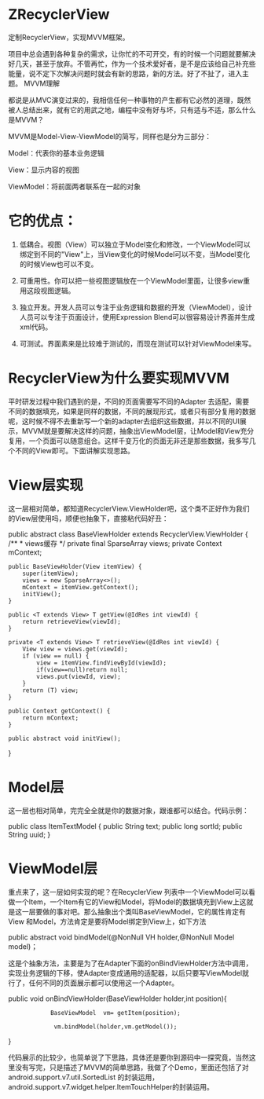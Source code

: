 # ZRecyclerView
定制RecyclerView，实现MVVM框架。

项目中总会遇到各种复杂的需求，让你忙的不可开交，有的时候一个问题就要解决好几天，甚至于放弃。不管再忙，作为一个技术爱好者，是不是应该给自己补充些能量，说不定下次解决问题时就会有新的思路，新的方法。好了不扯了，进入主题。
MVVM理解

都说是从MVC演变过来的，我相信任何一种事物的产生都有它必然的道理，既然被人总结出来，就有它的用武之地，编程中没有好与坏，只有适与不适，那么什么是MVVM？

MVVM是Model-View-ViewModel的简写，同样也是分为三部分：

Model：代表你的基本业务逻辑

View：显示内容的视图

ViewModel：将前面两者联系在一起的对象

# 它的优点：

1. 低耦合。视图（View）可以独立于Model变化和修改，一个ViewModel可以绑定到不同的"View"上，当View变化的时候Model可以不变，当Model变化的时候View也可以不变。

2. 可重用性。你可以把一些视图逻辑放在一个ViewModel里面，让很多view重用这段视图逻辑。

3. 独立开发。开发人员可以专注于业务逻辑和数据的开发（ViewModel），设计人员可以专注于页面设计，使用Expression Blend可以很容易设计界面并生成xml代码。

4. 可测试。界面素来是比较难于测试的，而现在测试可以针对ViewModel来写。
# RecyclerView为什么要实现MVVM

平时研发过程中我们遇到的是，不同的页面需要写不同的Adapter 去适配，需要不同的数据填充，如果是同样的数据，不同的展现形式，或者只有部分复用的数据呢，这时候不得不去重新写一个新的adapter去组织这些数据，并以不同的UI展示，MVVM就是要解决这样的问题，抽象出ViewModel层，让Model和View充分复用，一个页面可以随意组合。这样千变万化的页面无非还是那些数据，我多写几个不同的View即可。下面讲解实现思路。
# View层实现

这一层相对简单，都知道RecyclerView.ViewHolder吧，这个类不正好作为我们的View层使用吗，顺便也抽象下，直接粘代码好丑：

public abstract class BaseViewHolder extends RecyclerView.ViewHolder { 
    /** 
     * views缓存 
     */ 
    private final SparseArray<View> views;
    private Context mContext;
 
    public BaseViewHolder(View itemView) {
        super(itemView);
        views = new SparseArray<>();
        mContext = itemView.getContext();
        initView(); 
    } 
 
    public <T extends View> T getView(@IdRes int viewId) {
        return retrieveView(viewId);
    } 
 
    private <T extends View> T retrieveView(@IdRes int viewId) {
        View view = views.get(viewId);
        if (view == null) {
            view = itemView.findViewById(viewId);
            if(view==null)return null;
            views.put(viewId, view);
        } 
        return (T) view;
    } 
 
    public Context getContext() {
        return mContext;
    } 
 
    public abstract void initView(); 
 }
# Model层

这一层也相对简单，完完全全就是你的数据对象，跟谁都可以结合。代码示例：

public class ItemTextModel { 
    public String text;
    public long sortId;
    public String uuid;
} 
# ViewModel层

重点来了，这一层如何实现的呢？在RecyclerView 列表中一个ViewModel可以看做一个Item，一个Item有它的View和Model，将Model的数据填充到View上这就是这一层要做的事对吧。那么抽象出个类叫BaseViewModel，它的属性肯定有View 和Model，方法肯定是要将Model绑定到View上，如下方法

public abstract void bindModel(@NonNull VH holder,@NonNull Model model)；

这是个抽象方法，主要是为了在Adapter下面的onBindViewHolder方法中调用，实现业务逻辑的下移，使Adapter变成通用的适配器，以后只要写ViewModel就行了，任何不同的页面展示都可以使用这一个Adapter。

public void onBindViewHolder(BaseViewHolder  holder,int  position){  

                BaseViewModel  vm= getItem(position);

                 vm.bindModel(holder,vm.getModel());

} 

代码展示的比较少，也简单说了下思路，具体还是要你到源码中一探究竟，当然这里没有写完，只是描述了MVVM的简单思路，我做了个Demo，里面还包括了对android.support.v7.util.SortedList 的封装运用，android.support.v7.widget.helper.ItemTouchHelper的封装运用。
